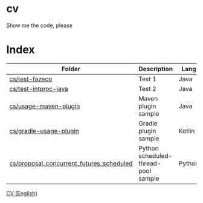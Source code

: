 # cv
Show me the code, please

# Index
|Folder|Description|Lang|
|------|-----------|----|
|[cs/test-fazeco](https://github.com/usalko/cv/tree/master/cs/test-fazeco)| Test 1|Java|
|[cs/test-intproc-java](https://github.com/usalko/cv/tree/master/cs/test-intproc-java)| Test 2|Java|
|[cs/usage-maven-plugin](https://github.com/usalko/cv/tree/master/cs/usage-maven-plugin)| Maven plugin sample|Java|
|[cs/gradle-usage-plugin](https://github.com/usalko/cv/tree/master/cs/gradle-usage-plugin)| Gradle plugin sample|Kotlin|
|[cs/proposal_concurrent_futures_scheduled](https://github.com/usalko/cv/tree/master/cs/proposal_concurrent_futures_scheduled)| Python scheduled-thread-pool sample|Python|

[CV (English)](cv_en.pdf)

